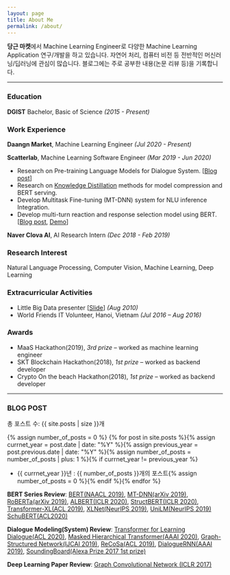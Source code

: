 ```yaml
---
layout: page
title: About Me
permalink: /about/
---
```


**당근 마켓**에서 Machine Learning Engineer로 다양한 Machine Learning Application 연구/개발을 하고 있습니다. 자연어 처리, 컴퓨터 비전 등 전반적인 머신러닝/딥러닝에 관심이 많습니다. 블로그에는 주로 공부한 내용(논문 리뷰 등)을 기록합니다.

---

### Education

**DGIST**
Bachelor, Basic of Science *(2015 - Present)*

### Work Experience

**Daangn Market**, Machine Learning Engineer *(Jul 2020 - Present)*

**Scatterlab**, Machine Learning Software Engineer *(Mar 2019 - Jun 2020)*

- Research on Pre-training Language Models for Dialogue System. [[Blog post](https://blog.pingpong.us/dialog-bert-pretrain/)]
- Research on [Knowledge Distillation](https://speakerdeck.com/scatterlab/overview-and-recent-research-in-distillation) methods for model compression and BERT serving.
- Develop Multitask Fine-tuning (MT-DNN) system for NLU inference Integration.
- Develop multi-turn reaction and response selection model using BERT. [[Blog post](https://blog.pingpong.us/dialog-bert-multiturn/), [Demo](https://demo.pingpong.us/multi-turn-reaction/)]

**Naver Clova AI**, AI Research Intern *(Dec 2018 - Feb 2019)*

### Research Interest

Natural Language Processing, Computer Vision, Machine Learning, Deep Learning

### Extracurricular Activities

- Little Big Data presenter [[Slide](https://drive.google.com/file/d/0B7WJKAIuHDSeS0h4T2NRem43UG9PcDk3YzVBUkJOTmJWc0NZ/view)] *(Aug 2010)*
- World Friends IT Volunteer, Hanoi, Vietnam *(Jul 2016 – Aug 2016)*

### Awards
- MaaS Hackathon(2019), *3rd prize* – worked as machine learning engineer	
- SKT Blockchain Hackathon(2018), *1st prize* – worked as backend developer
- Crypto On the beach Hackathon(2018), *1st prize* – worked as backend developer

---

### BLOG POST

총 포스트 수: {{ site.posts | size }}개

{% assign number_of_posts = 0 %} {% for post in site.posts %}{% assign currnet_year = post.date | date: "%Y" %}{% assign previous_year = post.previous.date | date: "%Y" %}{% assign number_of_posts = number_of_posts | plus: 1 %}{% if currnet_year != previous_year %}

- {{ currnet_year }}년 : {{ number_of_posts }}개의 포스트{% assign number_of_posts = 0 %}{% endif %}{% endfor %}

**BERT Series Review**: [BERT(NAACL 2019)](https://baekyeongmin.github.io/paper-review/bert-review/), [MT-DNN(arXiv 2019)](https://baekyeongmin.github.io/paper-review/mt-dnn/), [RoBERTa(arXiv 2019)](https://baekyeongmin.github.io/paper-review/mt-dnn/), [ALBERT(ICLR 2020)](https://baekyeongmin.github.io/paper-review/albert-review/), [StructBERT(ICLR 2020)](https://baekyeongmin.github.io/paper-review/structbert-review/), [Transformer-XL(ACL 2019)](https://baekyeongmin.github.io/paper-review/transformer-xl-review/), [XLNet(NeurIPS 2019)](https://baekyeongmin.github.io/paper-review/xlnet-review/), [UniLM(NeurIPS 2019)](https://baekyeongmin.github.io/paper-review/unilm-review/) [SchuBERT(ACL2020)](http://baekyeongmin.github.io/paper-review/schubert-review/)

**Dialogue Modeling(System) Review**: [Transformer for Learning Dialogue(ACL 2020)](https://baekyeongmin.github.io/paper-review/hierarchical-multiparty-transformer/), [Masked Hierarchical Transformer(AAAI 2020)](https://baekyeongmin.github.io/paper-review/masked-hierarchical-transformer-review/), [Graph-Structured Network(IJCAI 2019)](https://baekyeongmin.github.io/paper-review/GSN-review/), [ReCoSa(ACL 2019)](https://baekyeongmin.github.io/paper-review/ReCoSa-review/), [DialogueRNN(AAAI 2019)](https://baekyeongmin.github.io/paper-review/dialogueRNN-review/), [SoundingBoard(Alexa Prize 2017 1st prize)](https://baekyeongmin.github.io/alexa-prize/sounding-board-review/)

**Deep Learning Paper Review**: [Graph Convolutional Network (ICLR 2017)](https://baekyeongmin.github.io/paper-review/gcn-review/)
